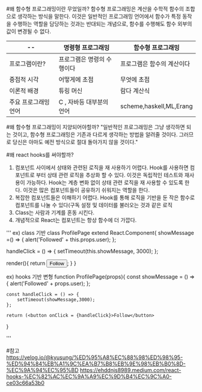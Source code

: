 #왜 함수형 프로그래밍이란 무었일까?
함수형 프로그래밍은 계산을 수학적 함수의 조합으로 생각하는 방식을 말한다. 
이것은 일반적인 프로그래밍 언어에서 함수가 특정 동작을 수행하는 역할을 담당하는 것과는 반대되는 개념으로, 함수를 수행해도 함수 외부의 값이 변경될 수 없다.

|--|명령형 프로그래밍|함수형 프로그래밍|
|------|--------|-----------|
|프로그램이란?|프로그램은 명령의 수행이다|프로그램은 함수의 계산이다|
|중점적 시각|어떻게에 초점|무엇에 초점|
|이론적 배경|튜링 머신|람다 계산식|
|주요 프로그래밍 언어|C , 자바등 대부분의 언어|scheme,haskell,ML,Erang|


#왜 함수형 프로그래밍이 지양되어야할까?
"일반적인 프로그래밍은 그냥 생각하면 되는 것이고, 함수형 프로그래밍은 기존과 다르게 생각하는 방법을 알려줄 것이다. 그러므로 당신은 아마도 예전 방식으로 절대 돌아가지 않을 것이다."


#왜 react hooks를 써야할까?
1. 컴포넌트 사이에서 상태와 관련된 로직을 재 사용하기 어렵다.
   Hook를 사용하면 컴포넌트로 부터 상태 관련 로직을 추상화 할 수 있다. 
   이것은 독립적인 테스트와 재사용이 가능하다. 
   Hook는 계층 변화 없이 상태 관련 로직을 재 사용할 수 있도록 한다. 
   이것은 많은 컴포넌트들이 공유하기 쉬워지는 역할을 한다.
2. 복잡한 컴포넌트들은 이해하기 어렵다.
   Hook를 통해 로직을 기반을 둔 작은 함수로 컴포넌트를 나눌 수 있다(구독 설정 및 데이터를 불러오는 것과 같은 로직
3. Class는 사람과 기계를 혼동 시킨다.
4. 개념적으로 React는 컴포넌트는 항상 함수에 더 가깝다.


'''
ex) class 기반
class ProfilePage extend React.Component{
   showMessage =() => { 
   alert('Followed' + this.props.user);
   };
    
   handleClick = () => {
     setTimeout(this.showMessage, 3000);
   };
   
   render(){
        return <button onClick={this.handleClick}>Follow</button>;
   }
}

ex) hooks 기반 변형
function ProfilePage(props){
    const showMessage = () => {
        alert('Followed' + props.user);
    };
    
    const handleClick = () => { 
        setTimeout(showMessage,3000);
    };
    
    return (<button onClick = {handleClick}>Follow</button>
}

'''


#참고
https://velog.io/@kyusung/%ED%95%A8%EC%88%98%ED%98%95-%ED%94%84%EB%A1%9C%EA%B7%B8%EB%9E%98%EB%B0%8D-%EC%9A%94%EC%95%BD
https://ehddnjs8989.medium.com/react-hooks-%EC%82%AC%EC%9A%A9%EC%9D%B4%EC%9C%A0-ce03c66a53b0